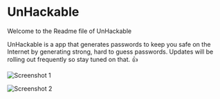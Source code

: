 # UnHackable

Welcome to the Readme file of UnHackable

UnHackable is a app that generates passwords to keep you safe on the Internet by generating strong, hard to guess passwords.
Updates will be rolling out frequently so stay tuned on that. :+1:

![Screenshot 1](https://github.com/play4Tutorials/private-items-files-images/blob/main/1.jpg)

![Screenshot 2](https://github.com/play4Tutorials/private-items-files-images/blob/main/2.jpg)

